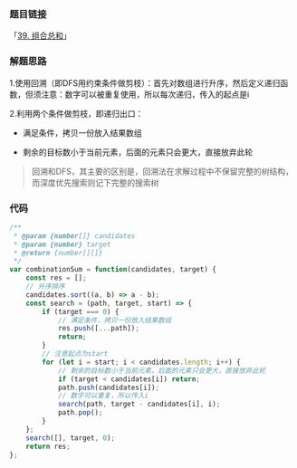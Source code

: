 ### 题目链接

「[39. 组合总和](https://leetcode.cn/problems/combination-sum/)」

### 解题思路

1.使用回溯（即DFS用约束条件做剪枝）：首先对数组进行升序，然后定义递归函数，但须注意：数字可以被重复使用，所以每次递归，传入的起点是i

2.利用两个条件做剪枝，即递归出口：

* 满足条件，拷贝一份放入结果数组

* 剩余的目标数小于当前元素，后面的元素只会更大，直接放弃此轮

> 回溯和DFS，其主要的区别是，回溯法在求解过程中不保留完整的树结构，而深度优先搜索则记下完整的搜索树

### 代码

```javascript
/**
 * @param {number[]} candidates
 * @param {number} target
 * @return {number[][]}
 */
var combinationSum = function(candidates, target) {
    const res = [];
    // 升序排序
    candidates.sort((a, b) => a - b);
    const search = (path, target, start) => {
        if (target === 0) {
            // 满足条件，拷贝一份放入结果数组
            res.push([...path]);
            return;
        }
        // 注意起点为start
        for (let i = start; i < candidates.length; i++) {
            // 剩余的目标数小于当前元素，后面的元素只会更大，直接放弃此轮
            if (target < candidates[i]) return;
            path.push(candidates[i]);
            // 数字可以重复，所以传入i
            search(path, target - candidates[i], i);
            path.pop();
        }
    };
    search([], target, 0);
    return res;
};
```

